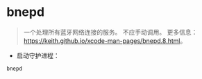 # bnepd

> 一个处理所有蓝牙网络连接的服务。
> 不应手动调用。
> 更多信息：<https://keith.github.io/xcode-man-pages/bnepd.8.html>。

- 启动守护进程：

`bnepd`
